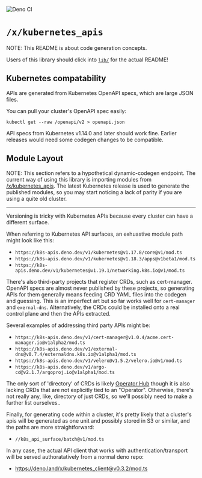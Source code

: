 ![Deno CI](https://github.com/danopia/deno-kubernetes_apis/workflows/CI/badge.svg?branch=main)

# `/x/kubernetes_apis`

NOTE: This README is about code generation concepts.

Users of this library should click into [`lib/`](./lib) for the actual README!

## Kubernetes compatability

APIs are generated from Kubernetes OpenAPI specs, which are large JSON files.

You can pull your cluster's OpenAPI spec easily:

`kubectl get --raw /openapi/v2 > openapi.json`

API specs from Kubernetes v1.14.0 and later should work fine.
Earlier releases would need some codegen changes to be compatible.

## Module Layout

NOTE: This section refers to a hypothetical dynamic-codegen endpoint.
The current way of using this library is importing modules from
[/x/kubernetes_apis](https://deno.land/x/kubernetes_apis).
The latest Kubernetes release is used to generate the published modules,
so you may start noticing a lack of parity if you are using a quite old cluster.

---

Versioning is tricky with Kubernetes APIs because every cluster can have a different surface.

When referring to Kubernetes API surfaces, an exhuastive module path might look like this:

* `https://k8s-apis.deno.dev/v1/kubernetes@v1.17.8/core@v1/mod.ts`
* `https://k8s-apis.deno.dev/v1/kubernetes@v1.18.3/apps@v1beta1/mod.ts`
* `https://k8s-apis.deno.dev/v1/kubernetes@v1.19.1/networking.k8s.io@v1/mod.ts`

There's also third-party projects that register CRDs, such as cert-manager.
OpenAPI specs are almost never published by these projects,
so generating APIs for them generally means feeding CRD YAML files into the codegen and guessing.
This is an imperfect art but so far works well for `cert-manager` and `exernal-dns`.
Alternatively, the CRDs could be installed onto a real control plane and then the APIs extracted.

Several examples of addressing third party APIs might be:

* `https://k8s-apis.deno.dev/v1/cert-manager@v1.0.4/acme.cert-manager.io@v1alpha2/mod.ts`
* `https://k8s-apis.deno.dev/v1/external-dns@v0.7.4/externaldns.k8s.io@v1alpha1/mod.ts`
* `https://k8s-apis.deno.dev/v1/velero@v1.5.2/velero.io@v1/mod.ts`
* `https://k8s-apis.deno.dev/v1/argo-cd@v2.1.7/argoproj.io@v1alpha1/mod.ts`

The only sort of 'directory' of CRDs is likely [Operator Hub](https://operatorhub.io/)
though it is also lacking CRDs that are not explicitly tied to an "Operator".
Otherwise, there's not really any, like, directory of just CRDs,
so we'll possibly need to make a further list ourselves..

Finally, for generating code within a cluster, it's pretty likely that a cluster's apis
will be generated as one unit and possibly stored in S3 or similar, and the paths are more straightforward:

* `//k8s_api_surface/batch@v1/mod.ts`

In any case, the actual API client that works with authentication/transport
will be served authoratatively from a normal deno repo:

* https://deno.land/x/kubernetes_client@v0.3.2/mod.ts
